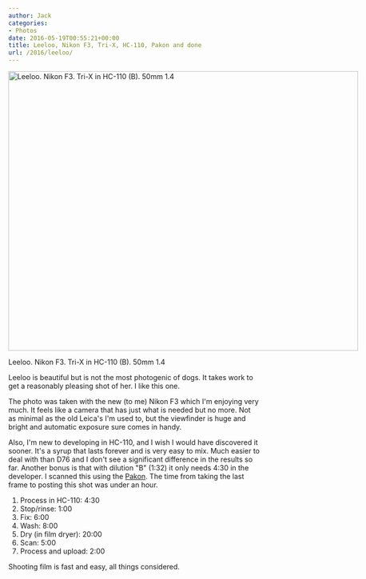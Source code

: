 ```yaml
---
author: Jack
categories:
- Photos
date: 2016-05-19T00:55:21+00:00
title: Leeloo, Nikon F3, Tri-X, HC-110, Pakon and done
url: /2016/leeloo/
---
```


<div id="attachment_5224" style="width: 710px" class="wp-caption alignright">
  <img class="size-large wp-image-5224" src="/wp-content/uploads/2016/05/2016-Roll-012_17_Leeloo-1024x819.jpg" alt="Leeloo. Nikon F3. Tri-X in HC-110 (B). 50mm 1.4" width="700" height="560" srcset="/wp-content/uploads/2016/05/2016-Roll-012_17_Leeloo.jpg 1024w, /wp-content/uploads/2016/05/2016-Roll-012_17_Leeloo-300x240.jpg 300w, /wp-content/uploads/2016/05/2016-Roll-012_17_Leeloo-768x614.jpg 768w, /wp-content/uploads/2016/05/2016-Roll-012_17_Leeloo-700x560.jpg 700w" sizes="(max-width: 700px) 100vw, 700px" />
  
  <p class="wp-caption-text">
    Leeloo. Nikon F3. Tri-X in HC-110 (B). 50mm 1.4
  </p>
</div>

Leeloo is beautiful but is not the most photogenic of dogs. It takes work to get a reasonably pleasing shot of her. I like this one.

The photo was taken with the new (to me) Nikon F3 which I'm enjoying very much. It feels like a camera that has just what is needed but no more. Not as minimal as the old Leica's I'm used to, but the viewfinder is huge and bright and automatic exposure sure comes in handy.

Also, I'm new to developing in HC-110, and I wish I would have discovered it sooner. It's a syrup that lasts forever and is very easy to mix. Much easier to deal with than D76 and I don't see a significant difference in the results so far. Another bonus is that with dilution "B" (1:32) it only needs 4:30 in the developer. I scanned this using the [Pakon][1]. The time from taking the last frame to posting this shot was under an hour.

  1. Process in HC-110: 4:30
  2. Stop/rinse: 1:00
  3. Fix: 6:00
  4. Wash: 8:00
  5. Dry (in film dryer): 20:00
  6. Scan: 5:00
  7. Process and upload: 2:00

Shooting film is fast and easy, all things considered.

&nbsp;

 [1]: https://baty.net/2015/the-kodak-pakon-f-135-plus-scanner-2/